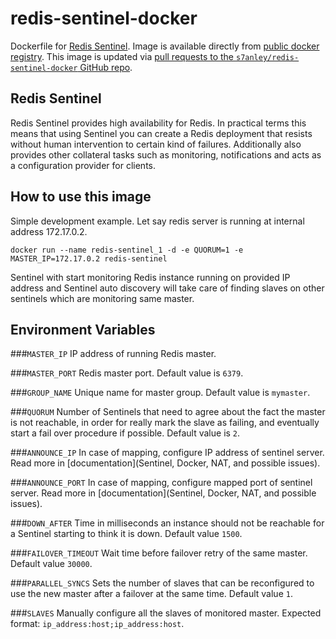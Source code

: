 redis-sentinel-docker
===

Dockerfile for [Redis Sentinel](http://redis.io/topics/sentinel). Image is available directly from [public docker registry](https://registry.hub.docker.com/).
This image is updated via [pull requests to the `s7anley/redis-sentinel-docker` GitHub repo](https://github.com/s7anley/redis-sentinel-docker).

Redis Sentinel
---
Redis Sentinel provides high availability for Redis. In practical terms this means that using Sentinel you can create a Redis deployment that resists without human intervention to certain kind of failures.
Additionally also provides other collateral tasks such as monitoring, notifications and acts as a configuration provider for clients.

How to use this image
---
Simple development example. Let say redis server is running at internal address 172.17.0.2.

`docker run --name redis-sentinel_1 -d -e QUORUM=1 -e MASTER_IP=172.17.0.2 redis-sentinel`

Sentinel with start monitoring Redis instance running on provided IP address and Sentinel auto discovery will take care of finding slaves on other sentinels which are monitoring same master.

Environment Variables
---
###`MASTER_IP`
IP address of running Redis master.

###`MASTER_PORT`
Redis master port. Default value is `6379`.

###`GROUP_NAME`
Unique name for master group. Default value is `mymaster`.

###`QUORUM`
Number of Sentinels that need to agree about the fact the master is not reachable, in order for really mark the slave as failing, and eventually start a fail over procedure if possible.
Default value is `2`.

###`ANNOUNCE_IP`
In case of mapping, configure IP address of sentinel server. Read more in [documentation](Sentinel, Docker, NAT, and possible issues).

###`ANNOUNCE_PORT`
In case of mapping, configure mapped port of sentinel server. Read more in [documentation](Sentinel, Docker, NAT, and possible issues).

###`DOWN_AFTER`
Time in milliseconds an instance should not be reachable for a Sentinel starting to think it is down. Default value `1500`.

###`FAILOVER_TIMEOUT`
Wait time before failover retry of the same master. Default value `30000`.

###`PARALLEL_SYNCS`
Sets the number of slaves that can be reconfigured to use the new master after a failover at the same time. Default value `1`.

###`SLAVES`
Manually configure all the slaves of monitored master. Expected format: `ip_address:host;ip_address:host`.

